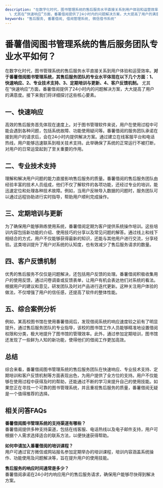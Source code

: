 ```yaml
---
description: "在数字化时代，图书管理系统的售后服务水平直接关系到用户体验和运营效率。**对于番薯借阅图书管理系统，其售后服务团队的专业水平体现在以下几个方面：1、快速响应、2、专业技术支持、3、定期培训与更新、4、客户反馈机制。**\
  \ 尤其在“快速响应”方面，番薯借阅提供了24小时内的问题解决方案，大大提高了用户的满意度。接下来我们将详细探讨这些核心要素。"
keywords: "售后服务, 番薯借阅, 借阅管理系统, 微信借书系统"
---
```

# 番薯借阅图书管理系统的售后服务团队专业水平如何？

在数字化时代，图书管理系统的售后服务水平直接关系到用户体验和运营效率。**对于番薯借阅图书管理系统，其售后服务团队的专业水平体现在以下几个方面：1、快速响应、2、专业技术支持、3、定期培训与更新、4、客户反馈机制。** 尤其在“快速响应”方面，番薯借阅提供了24小时内的问题解决方案，大大提高了用户的满意度。接下来我们将详细探讨这些核心要素。

## 一、快速响应

高效的售后服务首先体现在速度上。对于图书管理软件来说，用户在使用过程中可能会遇到各种问题，包括系统故障、功能使用疑问等。番薯借阅的服务团队承诺在接到用户的请求后，会在24小时内提供解决方案。通过建立在线客服平台和电话热线，用户能够迅速联系到相关技术支持。此举确保了系统的正常运行不被打断，对用户的日常运营起到了至关重要的作用。

## 二、专业技术支持

理解和解决用户问题的能力直接影响售后服务的质量。番薯借阅的售后服务团队由经验丰富的技术人员组成，他们不仅了解软件的各项功能，还经过专业的培训，能迅速定位和处理各种技术故障。例如，当用户反映导入数据的问题时，服务团队可以通过远程协助进行实时指导，帮助用户顺利完成操作。

## 三、定期培训与更新

为了确保用户能够熟练使用系统，番薯借阅定期为客户提供系统操作培训。这些培训内容包括新功能的介绍、使用技巧的分享以及常见问题的解答。通过线上和线下相结合的方式，用户不仅能够获得最新的知识，还能与其他用户进行交流，分享经验。这类培训提升了用户对系统的认知度，也有效减少了售后服务请求的数量。

## 四、客户反馈机制

优秀的售后服务不仅仅是问题解决，还包括用户反馈的处理。番薯借阅积极收集用户的使用反馈，通过问卷调查或反馈表单，让用户有机会表达他们对系统的看法。根据用户的建议和意见，研发团队及时对产品进行迭代更新。这种关注用户体验的做法，不仅增强了用户的信任感，还提高了软件的整体性能。

## 五、综合案例分析

例如，某高校图书馆在使用番薯借阅后，发现借阅系统的响应速度较之前有了明显提升。通过售后服务团队的专业指导，该校的图书馆工作人员能够精准地设置借阅权限和分类，极大地提升了图书馆的管理效率。此外，通过参加定期培训，图书馆还发现了一些鲜为人知的新功能，使得他们的借阅工作更加高效。

## 总结

综合来看，番薯借阅图书管理系统的售后服务团队在快速响应、专业技术支持、定期培训和客户反馈机制等方面表现出色，为用户提供了全方位的支持。用户不仅能够在使用过程中获得及时的帮助，还能通过不断的学习来提升自己的使用技能。如果您正在寻找一个可靠的图书管理系统，并且重视售后服务的质量，番薯借阅无疑是一个值得推荐的选择。

## 相关问答FAQs

**番薯借阅图书管理系统的支持渠道有哪些？**  
番薯借阅提供多种支持渠道，包括在线客服、电话热线以及电子邮件支持，用户可根据个人需求选择适合的联系方法，以便快速获得帮助。

**如何申请加入番薯借阅的培训课程？**  
用户可通过官方微信或网站报名参加定期举办的培训课程，培训内容涵盖系统操作、功能使用及问题解决等，旨在提升用户的使用技能。

**售后服务的响应时间通常是多少？**  
番薯借阅承诺在24小时内响应用户的售后服务请求，确保用户能够尽快得到解决方案。
